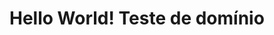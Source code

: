  <!DOCTYPE html>
 <html>
 <head>
     <title>Meu Primeiro Site</title>
 </head>
 <body>
     <h1>Hello World! Teste de domínio</h1>
 </body>
 </html>
